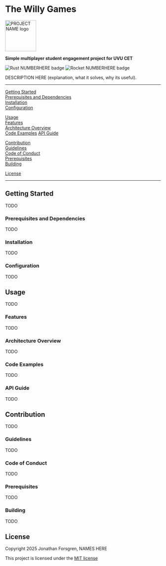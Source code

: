 # The Willy Games

<img src="PATH/TO/PROJECT/LOGO" alt="PROJECT NAME logo" width="100"/>

**Simple multiplayer student engagement project for UVU CET**

![Rust NUMBERHERE badge](https://img.shields.io/badge/Rust-NUMBERHERE-E33B26)
![Rocket NUMBERHERE badge](https://img.shields.io/badge/Rocket-NUMBERHERE-D33847)

DESCRIPTION HERE (explanation, what it solves, why its useful).

---

[Getting Started](#getting-started)  
[Prerequisites and Dependencies](#prerequisites-and-dependencies)  
[Installation](#installation)  
[Configuration](#configuration)  

[Usage](#usage)  
[Features](#features)  
[Architecture Overview](#architecture-overview)  
[Code Examples](#code-examples)
[API Guide](#api-guide)  

[Contribution](#contribution)  
[Guidelines](#guidelines)  
[Code of Conduct](#code-of-conduct)  
[Prerequisites](#prerequisites)  
[Building](#building)  

[License](#license)  

---

## Getting Started

TODO

### Prerequisites and Dependencies

TODO

### Installation

TODO

### Configuration

TODO


## Usage

TODO

### Features

TODO

### Architecture Overview

TODO

### Code Examples

TODO

### API Guide

TODO


## Contribution

TODO

### Guidelines

TODO

### Code of Conduct

TODO

### Prerequisites

TODO

### Building

TODO


## License

Copyright 2025 Jonathan Forsgren, NAMES HERE

This project is licensed under the [MIT license](https://github.com/Forjeon/the-willy-games/blob/main/LICENSE)
